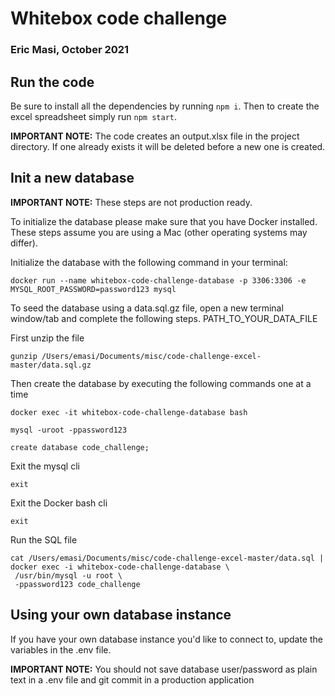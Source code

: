 # Whitebox code challenge

### Eric Masi, October 2021

## Run the code

Be sure to install all the dependencies by running `npm i`. Then to create the excel spreadsheet simply run `npm start`.

**IMPORTANT NOTE:** The code creates an output.xlsx file in the project directory. If one already exists it will be deleted before a new one is created.

## Init a new database

**IMPORTANT NOTE:** These steps are not production ready.

To initialize the database please make sure that you have Docker installed. These steps assume you are using a Mac (other operating systems may differ).

Initialize the database with the following command in your terminal:

`docker run --name whitebox-code-challenge-database -p 3306:3306 -e MYSQL_ROOT_PASSWORD=password123 mysql`

To seed the database using a data.sql.gz file, open a new terminal window/tab and complete the following steps.
PATH_TO_YOUR_DATA_FILE

First unzip the file

`gunzip /Users/emasi/Documents/misc/code-challenge-excel-master/data.sql.gz`

Then create the database by executing the following commands one at a time

`docker exec -it whitebox-code-challenge-database bash`

`mysql -uroot -ppassword123`

`create database code_challenge;`

Exit the mysql cli

`exit`

Exit the Docker bash cli

`exit`

Run the SQL file

```
cat /Users/emasi/Documents/misc/code-challenge-excel-master/data.sql | docker exec -i whitebox-code-challenge-database \
 /usr/bin/mysql -u root \
 -ppassword123 code_challenge
```

## Using your own database instance

If you have your own database instance you'd like to connect to, update the variables in the .env file.

**IMPORTANT NOTE:** You should not save database user/password as plain text in a .env file and git commit in a production application
